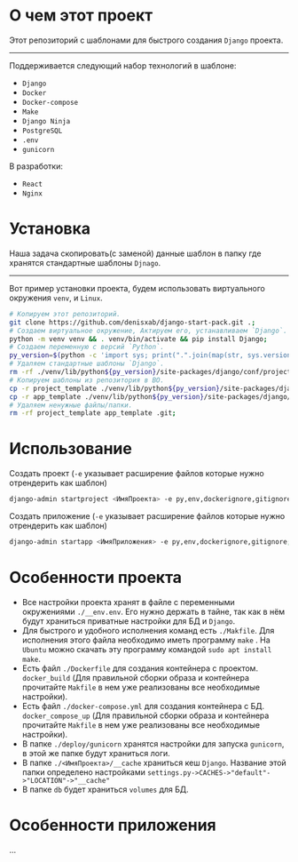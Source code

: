 # О чем этот проект

Этот репозиторий с шаблонами для быстрого создания `Django` проекта.

---

Поддерживается следующий набор технологий в шаблоне:

- `Django`
- `Docker`
- `Docker-compose`
- `Make`
- `Django Ninja`
- `PostgreSQL`
- `.env`
- `gunicorn`


В разработки:

- `React`
- `Nginx`

# Установка

Наша задача скопировать(с заменой) данные шаблон в папку где хранятся стандартные шаблоны `Djnago`.

---

Вот пример установки проекта, будем использовать виртуального окружения `venv`, и `Linux`.

```bash
# Копируем этот репозиторий.
git clone https://github.com/denisxab/django-start-pack.git .;
# Создаем виртуальное окружение, Актируем его, устанавливаем `Django`.
python -m venv venv && . venv/bin/activate && pip install Django;
# Создаем переменную с версий `Python`.
py_version=$(python -c 'import sys; print(".".join(map(str, sys.version_info[:2])))');
# Удаляем стандартные шаблоны `Django`.
rm -rf ./venv/lib/python${py_version}/site-packages/django/conf/project_template ./venv/lib/python${py_version}/site-packages/django/conf/app_template;
# Копируем шаблоны из репозитория в ВО.
cp -r project_template ./venv/lib/python${py_version}/site-packages/django/conf/;
cp -r app_template ./venv/lib/python${py_version}/site-packages/django/conf/;
# Удаляем ненужные файлы/папки.
rm -rf project_template app_template .git;
```

# Использование

Создать проект (`-e` указывает расширение файлов которые нужно отрендерить как шаблон)

```bash
django-admin startproject <ИмяПроекта> -e py,env,dockerignore,gitignore;
```

Создать приложение (`-e` указывает расширение файлов которые нужно отрендерить как шаблон)

```bash
django-admin startapp <ИмяПриложения> -e py,env,dockerignore,gitignore;
```

# Особенности проекта

- Все настройки проекта хранят в файле с переменными окружениями `./__env.env`. Его нужно держать в тайне, так как в нём
  будут храниться приватные настройки для БД и `Django`.
- Для быстрого и удобного исполнения команд есть `./Makfile`. Для исполнения этого файла необходимо иметь
  программу `make`
  . На `Ubuntu` можно скачать эту программу командой `sudo apt install make`.
- Есть файл `./Dockerfile` для создания контейнера с проектом. `docker_build`  (Для правильной сборки образа и
  контейнера прочитайте `Makfile` в нем уже реализованы все необходимые настройки).
- Есть файл `./docker-compose.yml` для создания контейнера с БД. `docker_compose_up` (Для правильной сборки образа и
  контейнера прочитайте `Makfile` в нем уже реализованы все необходимые настройки).
- В папке `./deploy/gunicorn` хранятся настройки для запуска `gunicorn`, в этой же папке будут храниться логи.
- В папке `./<ИмяПроекта>/__cache` храниться кеш `Django`. Название этой папки определено
  настройками `settings.py->CACHES->"default"->"LOCATION"->"__cache"`
- В папке `db` будет храниться `volumes` для БД.

# Особенности приложения

...